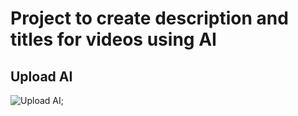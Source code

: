 #  Project to create description and titles for videos using AI
## Upload AI
<img src="https://github.com/vicenttcarvalho/assets/blob/main/upload-ai.png" alt="Upload AI">;
